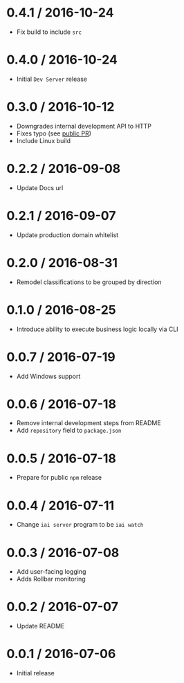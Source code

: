 # 0.4.1 / 2016-10-24

* Fix build to include `src`

# 0.4.0 / 2016-10-24

* Initial `Dev Server` release

# 0.3.0 / 2016-10-12

* Downgrades internal development API to HTTP
* Fixes typo (see [public PR](https://github.com/init-ai/initai-cli/pull/1))
* Include Linux build

# 0.2.2 / 2016-09-08

* Update Docs url

# 0.2.1 / 2016-09-07

* Update production domain whitelist

# 0.2.0 / 2016-08-31

* Remodel classifications to be grouped by direction

# 0.1.0 / 2016-08-25

* Introduce ability to execute business logic locally via CLI

# 0.0.7 / 2016-07-19

* Add Windows support

# 0.0.6 / 2016-07-18

* Remove internal development steps from README
* Add `repository` field to `package.json`

# 0.0.5 / 2016-07-18

* Prepare for public `npm` release

# 0.0.4 / 2016-07-11

* Change `iai server` program to be `iai watch`

# 0.0.3 / 2016-07-08

* Add user-facing logging
* Adds Rollbar monitoring

# 0.0.2 / 2016-07-07

* Update README

# 0.0.1 / 2016-07-06

* Initial release
